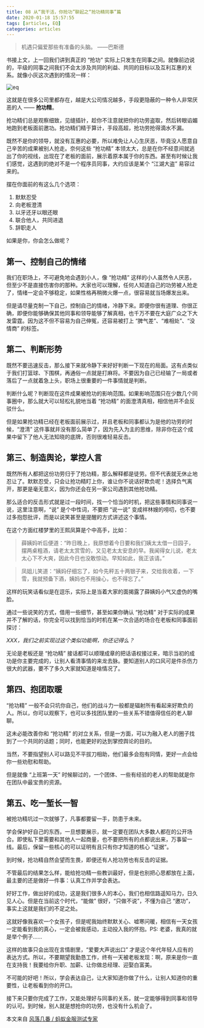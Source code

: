 ```yaml
---
title: 08 从“我干活，你抢功”聊起之“抢功精同事”篇
date: 2020-01-18 15:57:55
tags: [articles, EQ]
categories: articles
---
```


>机遇只偏爱那些有准备的头脑。
——巴斯德

书接上文，上一回我们讲到真正的 “抢功” 实际上只发生在同事之间。就像前边说的，平级的同事之间我们不会太涉及共同的利益、共同的目标以及互利互惠的关系。就像小灰这次遇到的情况一样：

![eq](http://blogpic.at15cm.com/coderEQ-6.png)

这就是在很多公司里都存在，越是大公司情况越多，手段更隐蔽的一种令人非常厌恶的人 —— **抢功精**。

抢功精们总是观察细致，见缝插针，趁你不注意就把你的功劳盗取，然后转眼谄媚地跑到老板面前邀功。抢功精们精于算计，手段高超，抢功劳抢得滴水不漏。

既然不是你的领导，就没有互惠的必要，所以难免让人心生厌恶，毕竟没人愿意自己辛苦的成果被别人抢走。奈何这些 “抢功精” 本领太大，总是在你不经意间就逃出了你的视线，出现在了老板的面前，展示着原本属于你的东西。甚至有时候让我们感觉，这遇到的绝对不是一个程序员同事，大约应该是某个 “江湖大盗” 易容过来的。

摆在你面前的有这么几个选项：

1. 默默忍受
2. 向老板澄清
3. 以牙还牙以眼还眼
4. 联合他人，共同进退
5. 辞职走人


如果是你，你会怎么做呢？


## 第一、控制自己的情绪

我们在职场上，不可避免地会遇到小人，像 “抢功精” 这样的小人虽然令人厌恶，但至少不是直接伤害你的那种。大家也可以理解，任何人知道自己的功劳被人抢走了，情绪一定会不够稳定，如果性格再稍微火爆一点，很容易就当场爆发出来。

但是请尽量克制一下自己，控制自己的情绪，冷静下来。即便你很有道理、你很正确，即便你能够确保其他同事和领导能够了解真相，也千万不要在大庭广众之下大发雷霆。因为这不但不容易为自己伸冤，还容易被打上 “脾气差”、“难相处”、“没情商” 的标签。


## 第二、判断形势

既然不要迅速反击，那么接下来就冷静下来好好判断一下现在的局面。这有点类似于我们打篮球、下围棋，再通俗一点就是打麻将。不要因为自己已经输了一局或者落后了一点就着急上头，职场上很重要的一件事情就是判断。

判断什么呢？判断现在这件成果被抢功的影响范围。如果影响范围只在少数几个同事圈中，那么就大可以轻松礼貌地当着 “抢功精” 的面澄清真相，相信他并不会反驳什么。

但是如果抢功精已经在老板面前展示过，并且老板和同事都认为是他的功劳的时候，“澄清” 这件事就并没有那么简单了，因为先入为主的思维，除非你在这个成果中留下了他人无法知晓的底牌，否则很难轻易反击。


## 第三、制造舆论，掌控人言

既然所有人都把这份功劳归于了抢功精，那么解释都是徒劳。但不代表就无休止地忍让了。默默忍受，只会让抢功精盯上你，谁让你不说话好欺负呢！选择负气离开，那更是毫无意义，因为你还会在另一家公司遇到其他抢功精。

那么适合的反击形式就是过一段时间，找一个恰当的时机，把这些事情和同事说一说，这里注意啊，“说” 是个中性词，不要把 “说一说” 变成祥林嫂的唠叨，也不要过多抱怨批评，而是以说笑甚至是提醒的方式讲述这个事情。

在这个方面红楼梦里的王熙凤算是个中高手，比如：

>薛姨妈听后便道：“昨日晚上，我原想着今日要和我们姨太太借一日园子，摆两桌粗酒，请老太太赏雪的，又见老太太安息的早。我闻得女儿说，老太太心下不大爽，因此今日也没敢惊动。早知如此，我正该请。”

>凤姐儿笑道：“姨妈仔细忘了，如今先秤五十两银子来，交给我收着，一下雪，我就预备下酒，姨妈也不用操心，也不得忘了。”

这样的玩笑话看似是在逗乐，实际上是当着大家的面揭露了薛姨妈小气又虚伪的嘴脸。

通过一些说笑的方式，借用一些细节，甚至如果你确认 “抢功精” 对于实际的成果并不了解的话，你完全可以找到恰当的时机在某一次合适的场合在老板和同事面前探讨：

*XXX，我们之前实现过这个类似功能啊，你还记得么？*

无论是老板还是 “抢功精” 接话都可以顺理成章的把话语权接过来，暗示当初的成功是你主要完成的，让别人看清事情的来龙去脉。要知道别人的口风可是件杀伤力很大的武器，要不了多久大家就知道是啥情况了。


## 第四、抱团取暖

“抢功精” 一般不会只坑你自己，他们的战斗力一般都是辐射所有看起来好欺负的人。所以，你可以观察下，也可以多找团队里的一些关系不错值得信任的老人聊聊。

这未必能改善你和 “抢功精” 的对立关系，但是一方面，可以为融入老人的圈子找到了一个共同的话题；同时，也能更好的达到掌控舆论的目的。

当然，不要指望别人可以路见不平拔刀相助，他们最多会抱有同情，更好一点会给你一些劝慰和帮助。

但是就像 “上班第一天” 时候聊过的，一个团体、一些有经验的老人的帮助就是你在团队中最宝贵的资源。


## 第五、吃一堑长一智

被抢功精坑过一次就够了，凡事都要留一手，防患于未来。

学会保护好自己的东西，一旦想要展示，就一定要在团队大多数人都在的公开场合。即使私下里需要和其他人一起商量，也不要把所有的点都说出来，万事留一线。最后，保留一些核心的可以证明有且只有你才知道的核心 “证据”。

到时候，抢功精自然会望而生畏，即便还有人抢功劳也有反击的证据。

不管最后的结果怎么样，能给抢功精一些教训最好，但是也别把心思都放在上面，最主要的还是做好一件事：认真工作并学会表达。

好好工作，做出好的成功，这是我们很多人的本心，我们也相信路遥知马力，日久见人心。但是在当前这个时代，“能做” 很好，“只做不说”，不懂为自己 “邀功”，事实上这就是我们的不足之处。

这就好像我喜欢一个女孩子，但是呢我始终默默关心、嘘寒问暖，相信有一天女孩一定能看到我的真心，一定会被我感动，主动投入我的怀抱。PS: 老婆，我真的就是举个例子……

这样的故事只会出现在言情剧里，“爱要大声说出口” 才是这个年代年轻人应有的表达方式。所以，不要期望我勤恳工作，终有一天被老板发现：啊，原来是你一直在支持我！我要给你升职、加薪、让你做总经理、迎娶白富美。

不可能的好吧！所以，学会表达自己，让大家知道你做了什么，让别人知道你的重要性，让老板看到你的开口。

接下来只要你完成了工作，又能处理好与同事的关系，就一定能够得到同事和领导的认可。到时候，别人就是想抢你的功劳，也没有什么机会了。


本文来自 [ 风落几番 / 蚂蚁金服测试专家](http://www.imooc.com/read/62)